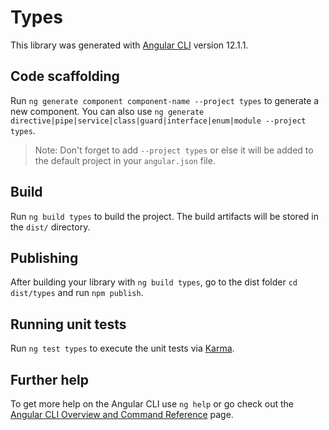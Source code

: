 # Types

This library was generated with [Angular CLI](https://github.com/angular/angular-cli) version 12.1.1.

## Code scaffolding

Run `ng generate component component-name --project types` to generate a new component. You can also use `ng generate directive|pipe|service|class|guard|interface|enum|module --project types`.
> Note: Don't forget to add `--project types` or else it will be added to the default project in your `angular.json` file. 

## Build

Run `ng build types` to build the project. The build artifacts will be stored in the `dist/` directory.

## Publishing

After building your library with `ng build types`, go to the dist folder `cd dist/types` and run `npm publish`.

## Running unit tests

Run `ng test types` to execute the unit tests via [Karma](https://karma-runner.github.io).

## Further help

To get more help on the Angular CLI use `ng help` or go check out the [Angular CLI Overview and Command Reference](https://angular.io/cli) page.
